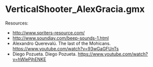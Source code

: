 # VerticalShooter_AlexGracia.gmx

Resources:
- http://www.spriters-resource.com/
- http://www.soundjay.com/beep-sounds-1.html
- Alexandro Querevalú. The last of the Mohicans.
https://www.youtube.com/watch?v=93wGaGFUnTs
- Diego Pozueta. Diego Pozueta.
https://www.youtube.com/watch?v=hWlePjhENKE

